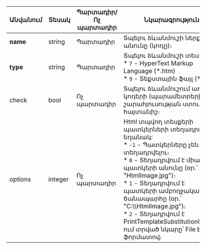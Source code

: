 | Անվանում | Տեսակ | **Պարտադիր/Ոչ պարտադիր** | **Նկարագրություն** |
| --- | --- | --- | --- |
| **name** | string | Պարտադիր | Տպելու ձևանմուշի ներքին անունը (կոդը)։ |
| **type** | string | Պարտադիր | Տպելու ձևանմուշի տեսակը։  <br>\* `7` - HyperText Markup Language (\*.htm)  <br>\* `9` - Տեքստային ֆայլ (\*.txt) |
| check | bool | Ոչ պարտադիր | Տպելու ձևանմուշում առկա կոդերի (պարամետրերի) շարահյուսության ստուգման հայտանիշ։ |
| options | integer | Ոչ պարտադիր | Html տպվող տեսքերի պատկերների տեղադրման եղանակ:  <br>\* `-1` - Պատկերները չեն տեղադրվելու։  <br>\* `0` - Տեղադրվում է միայն պատկերի անունը (օր.՝ "HtmlImage.jpg")։  <br>\* `1` - Տեղադրվում է պատկերի ամբողջական ճանապարհը (օր.՝ "C:\\\\HtmlImage.jpg")։  <br>\* `2` - Տեղադրվում է PrintTemplateSubstitutionImage-ում տրված նկարը՝ File base64 ֆորմատով։ |